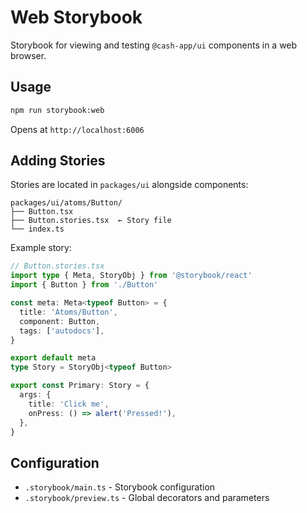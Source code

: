 # Web Storybook

Storybook for viewing and testing `@cash-app/ui` components in a web browser.

## Usage

```bash
npm run storybook:web
```

Opens at `http://localhost:6006`

## Adding Stories

Stories are located in `packages/ui` alongside components:

```
packages/ui/atoms/Button/
├── Button.tsx
├── Button.stories.tsx  ← Story file
└── index.ts
```

Example story:

```typescript
// Button.stories.tsx
import type { Meta, StoryObj } from '@storybook/react'
import { Button } from './Button'

const meta: Meta<typeof Button> = {
  title: 'Atoms/Button',
  component: Button,
  tags: ['autodocs'],
}

export default meta
type Story = StoryObj<typeof Button>

export const Primary: Story = {
  args: {
    title: 'Click me',
    onPress: () => alert('Pressed!'),
  },
}
```

## Configuration

- `.storybook/main.ts` - Storybook configuration
- `.storybook/preview.ts` - Global decorators and parameters
